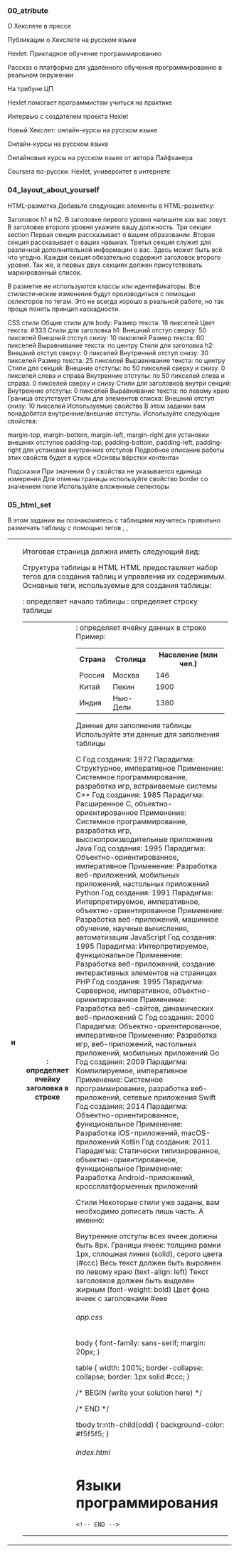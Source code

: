 ### 00_atribute

<!-- Сделайте разметку текста. В комментариях будут указаны ссылки, куда должны ссылаться пункты списка. Все ссылки должны открываться в новом окне -->

<!-- Заголовок первого уровня -->
О Хекслете в прессе

Публикации о Хекслете на русском языке

<!-- Список из ссылок. Используйте нумерованный список, пройденный в прошлых уроках -->

<!-- https://newtonew.com/overview/hexlet-express-programming -->
Hexlet: Прикладное обучение программированию

<!-- https://tproger.ru/projects/hexlet/ -->
Рассказ о платформе для удалённого обучения программированию в реальном окружении

<!-- https://siliconrus.com/2015/02/hexlet/ -->
На трибуне ЦП

<!-- https://www.edutainme.ru/post/hexlet-pomogaet-programmistam-uchitsya-na-praktike/ -->
Hexlet помогает программистам учиться на практике

<!--https://newtonew.com/news/intervju-s-sozdatelem-proekta-hexlet  -->
Интервью с создателем проекта Hexlet

<!-- https://habrahabr.ru/company/hexlet/blog/154549/ -->
Новый Хекслет: онлайн-курсы на русском языке

<!-- https://habrahabr.ru/company/hexlet/blog/154549/ -->
Онлайн-курсы на русском языке

<!-- https://lifehacker.ru/2013/06/14/hexlet/ -->
Онлайновые курсы на русском языке от автора Лайфхакера

<!-- https://vozduh.afisha.ru/archive/hexlet/ -->
Coursera по-русски. Hexlet, университет в интернете

### 04_layout_about_yourself

HTML-разметка
Добавьте следующие элементы в HTML-разметку:

Заголовок h1 и h2. В заголовке первого уровня напишите как вас зовут. В заголовке второго уровня укажите вашу должность.
Три секции section
Первая секция рассказывает о вашем образовании.
Вторая секция рассказывает о ваших навыках.
Третья секция служит для различной дополнительной информации о вас. Здесь может быть всё что угодно.
Каждая секция обязательно содержит заголовок второго уровня. Так же, в первых двух секциях должен присутствовать маркированный список.

В разметке не используются классы или идентификаторы. Все стилистические изменения будут производиться с помощью селекторов по тегам. 
Это не всегда хорошо в реальной работе, но так проще понять принцип каскадности.

CSS стили
Общие стили для body:
Размер текста: 18 пикселей
Цвет текста: #333
Стили для заголовка h1:
Внешний отступ сверху: 50 пикселей
Внешний отступ снизу: 10 пикселей
Размер текста: 60 пикселей
Выравнивание текста: по центру
Стили для заголовка h2:
Внешний отступ сверху: 0 пикселей
Внутренний отступ снизу: 30 пикселей
Размер текста: 25 пикселей
Выравнивание текста: по центру
Стили для секций:
Внешние отступы: по 50 пикселей сверху и снизу. 0 пикселей слева и справа
Внутренние отступы: по 50 пикселей слева и справа. 0 пикселей сверху и снизу
Стили для заголовков внутри секций:
Внутренние отступы: 0 пикселей
Выравнивание текста: по левому краю
Граница отсутствует
Стили для элементов списка:
Внешний отступ снизу: 10 пикселей
Используемые свойства
В этом задании вам понадобятся внутренние/внешние отступы. Используйте следующие свойства:

margin-top, margin-bottom, margin-left, margin-right для установки внешних отступов
padding-top, padding-bottom, padding-left, padding-right для установки внутренних отступов
Подробное описание работы этих свойств будет в курсе «Основы вёрстки контента»

Подсказки
При значении 0 у свойства не указывается единица измерения
Для отмены границы используйте свойство border со значением none
Используйте вложенные селекторы

### 05_html_set

В этом задании вы познакомитесь с таблицами научитесь правильно размечать таблицу с помощью тегов <table>, <tr>, <th> и <td>

Итоговая страница должна иметь следующий вид:

Структура таблицы в HTML
HTML предоставляет набор тегов для создания таблиц и управления их содержимым. Основные теги, используемые для создания таблицы:

<table>: определяет начало таблицы
<tr>: определяет строку таблицы
<th>: определяет ячейку заголовка в строке
<td>: определяет ячейку данных в строке
Пример:
<table>
  <tr>
    <th>Страна</th>
    <th>Столица</th>
    <th>Население (млн чел.)</th>
  </tr>
  <tr>
    <td>Россия</td>
    <td>Москва</td>
    <td>146</td>
  </tr>
  <tr>
    <td>Китай</td>
    <td>Пекин</td>
    <td>1900</td>
  </tr>
  <tr>
    <td>Индия</td>
    <td>Нью-Дели</td>
    <td>1380</td>
  </tr>
</table>
Данные для заполнения таблицы
Используйте эти данные для заполнения таблицы

C
Год создания: 1972
Парадигма: Структурное, императивное
Применение: Системное программирование, разработка игр, встраиваемые системы
C++
Год создания: 1985
Парадигма: Расширенное C, объектно-ориентированное
Применение: Системное программирование, разработка игр, высокопроизводительные приложения
Java
Год создания: 1995
Парадигма: Объектно-ориентированное, императивное
Применение: Разработка веб-приложений, мобильных приложений, настольных приложений
Python
Год создания: 1991
Парадигма: Интерпретируемое, императивное, объектно-ориентированное
Применение: Разработка веб-приложений, машинное обучение, научные вычисления, автоматизация
JavaScript
Год создания: 1995
Парадигма: Интерпретируемое, функциональное
Применение: Разработка веб-приложений, создание интерактивных элементов на страницах
PHP
Год создания: 1995
Парадигма: Серверное, императивное, объектно-ориентированное
Применение: Разработка веб-сайтов, динамических веб-приложений
C
Год создания: 2000
Парадигма: Объектно-ориентированное, императивное
Применение: Разработка игр, веб-приложений, настольных приложений, мобильных приложений
Go
Год создания: 2009
Парадигма: Компилируемое, императивное
Применение: Системное программирование, разработка веб-приложений, сетевые приложения
Swift
Год создания: 2014
Парадигма: Объектно-ориентированное, функциональное
Применение: Разработка iOS-приложений, macOS-приложений
Kotlin
Год создания: 2011
Парадигма: Статически типизированное, объектно-ориентированное, функциональное
Применение: Разработка Android-приложений, кроссплатформенных приложений


Стили
Некоторые стили уже заданы, вам необходимо дописать лишь часть. А именно:

Внутренние отступы всех ячеек должны быть 8px.
Границы ячеек: толщина рамки 1px, сплошная линия (solid), серого цвета (#ccc)
Весь текст должен быть выровнен по левому краю (text-align: left)
Текст заголовков должен быть выделен жирным (font-weight: bold)
Цвет фона ячеек с заголовками #eee

###### app.css

body {
  font-family: sans-serif;
  margin: 20px;
}

table {
  width: 100%;
  border-collapse: collapse;
  border: 1px solid #ccc;
}

/* BEGIN (write your solution here) */


/* END */

tbody tr:nth-child(odd) {
  background-color: #f5f5f5;
}

###### index.html

<!DOCTYPE html>
<html lang="ru">
<head>
    <meta charset="UTF-8">
    <meta name="viewport" content="width=device-width, initial-scale=1.0">
    <title>Языки программирования</title>
    <link rel="stylesheet" href="styles/app.css">
</head>
<body>
    <h1>Языки программирования</h1>
    <!-- BEGIN (write your solution here) -->
    
    <!-- END -->
</body>
</html>